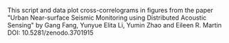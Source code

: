 This script and data plot cross-correlograms in figures from the paper "Urban Near-surface Seismic Monitoring using Distributed Acoustic Sensing" by Gang Fang, Yunyue Elita Li, Yumin Zhao and Eileen R. Martin
DOI: 10.5281/zenodo.3701915
